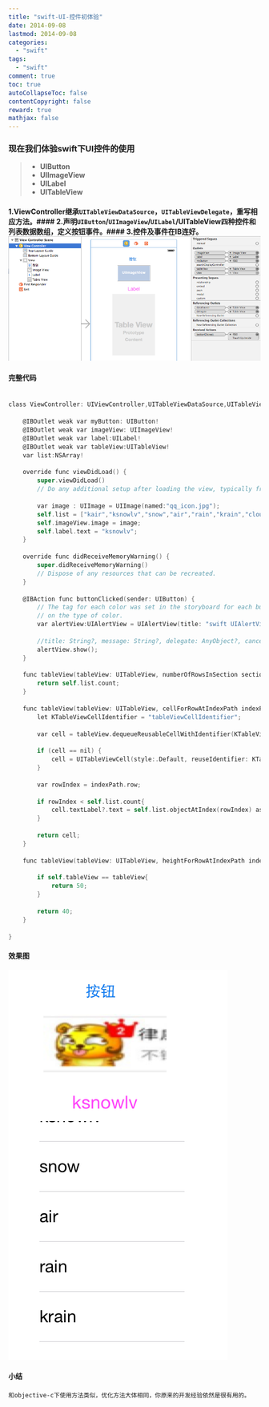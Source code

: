 ```yaml
---
title: "swift-UI-控件初体验"
date: 2014-09-08
lastmod: 2014-09-08
categories:
  - "swift"
tags:
  - "swift"
comment: true
toc: true
autoCollapseToc: false
contentCopyright: false
reward: true
mathjax: false
---
```


### 现在我们体验**swift**下UI控件的使用   
>  * **UIButton** 
>  * **UIImageView**
>  * **UILabel** 
>  * **UITableView**

#### 1.**ViewController**继承`UITableViewDataSource`，`UITableViewDelegate`，重写相应方法。#### 2.声明`UIButton`/`UIImageView`/`UILabel`/UITableView四种控件和列表数据数组，定义按钮事件。#### 3.控件及事件在IB连好。![image](/images/post/2014-09-08-swift-ui-kong-jian-chu-ti-yan/swift_ui_overviw_ib.png)

#### 完整代码
``` objective-c

class ViewController: UIViewController,UITableViewDataSource,UITableViewDelegate {
    
    @IBOutlet weak var myButton: UIButton!
    @IBOutlet weak var imageView: UIImageView!
    @IBOutlet weak var label:UILabel!
    @IBOutlet weak var tableView:UITableView!
    var list:NSArray!
    
    override func viewDidLoad() {
        super.viewDidLoad()
        // Do any additional setup after loading the view, typically from a nib.
        
        var image : UIImage = UIImage(named:"qq_icon.jpg");
        self.list = ["kair","ksnowlv","snow","air","rain","krain","cloud","kcloud"];
        self.imageView.image = image;
        self.label.text = "ksnowlv";
    }
    
    override func didReceiveMemoryWarning() {
        super.didReceiveMemoryWarning()
        // Dispose of any resources that can be recreated.
    }
    
    @IBAction func buttonClicked(sender: UIButton) {
        // The tag for each color was set in the storyboard for each button based
        // on the type of color.
        var alertView:UIAlertView = UIAlertView(title: "swift UIAlertView", message: "按钮被按下", delegate: nil, cancelButtonTitle: "ok");
        
        //title: String?, message: String?, delegate: AnyObject?, cancelButtonTitle: String?
        alertView.show();
    }
    
    func tableView(tableView: UITableView, numberOfRowsInSection section: Int) -> Int{
        return self.list.count;
    }
    
    func tableView(tableView: UITableView, cellForRowAtIndexPath indexPath: NSIndexPath) -> UITableViewCell{
        let KTableViewCellIdentifier = "tableViewCellIdentifier";
        
        var cell = tableView.dequeueReusableCellWithIdentifier(KTableViewCellIdentifier) as UITableViewCell!
        
        if (cell == nil) {
            cell = UITableViewCell(style:.Default, reuseIdentifier: KTableViewCellIdentifier)
        }
        
        var rowIndex = indexPath.row;
        
        if rowIndex < self.list.count{    
            cell.textLabel?.text = self.list.objectAtIndex(rowIndex) as NSString;
        }
        
        return cell;
    }
    
    func tableView(tableView: UITableView, heightForRowAtIndexPath indexPath: NSIndexPath) -> CGFloat{
        
        if self.tableView == tableView{
            return 50;
        }
        
        return 40;
    }   
    
}

```

#### 效果图
![image](/images/post/2014-09-08-swift-ui-kong-jian-chu-ti-yan/swift_run_overview.png)

#### 小结
    和objective-c下使用方法类似，优化方法大体相同，你原来的开发经验依然是很有用的。

